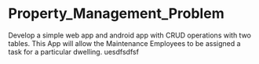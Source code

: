 # Property_Management_Problem

Develop a simple web app and android app with CRUD operations with two tables. This App will allow the Maintenance Employees to be assigned a task for a particular dwelling.
uesdfsdfsf
